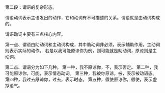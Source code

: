 第二段：谓语的复杂形态。

谓语动词表示主语发出的动作，它和动词有不可描述的关系。谓语就是由动词构成的。

谓语动词主要有三点核心内容。

第一点、谓语由助动词和主动词构成，其中助动词非必须，表示辅助作用，主动词则表示实际的动作。
若是以我可能原谅你为例，则可能就是助动词，原谅则是主动词。

第二点、谓语分为如下几种。
第一种，我不原谅你，不，表示否定。
第二种，我可能原谅你，可能，表示情态动词。
第三种，我被你原谅，被，表示被动语态。
第四种，我过去原谅你，过去，表示时态。
第五种，假使原谅你，假使，表示虚拟语气。

